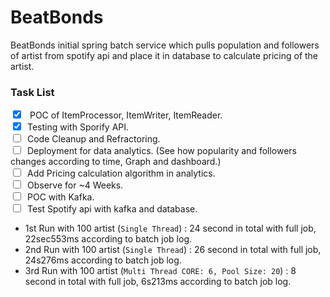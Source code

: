 # BeatBonds
BeatBonds initial spring batch service which pulls population and followers of artist from spotify api and place it in database to calculate pricing of the artist.

### Task List
<input type="checkbox" checked style="margin-right: 10px; color: blue;"> POC of ItemProcessor, ItemWriter, ItemReader.
<br>
<input type="checkbox" checked style="margin-right: 10px; color: blue;">Testing with Sporify API.
<br>
<input type="checkbox" style="margin-right: 10px; color: blue;">Code Cleanup and Refractoring.
<br>
<input type="checkbox" style="margin-right: 10px; color: blue;">Deployment for data analytics. (See how popularity and followers changes according to time, Graph and dashboard.)
<br>
<input type="checkbox" style="margin-right: 10px; color: blue;">Add Pricing calculation algorithm in analytics.
<br>
<input type="checkbox" style="margin-right: 10px; color: blue;">Observe for ~4 Weeks.
<br>
<input type="checkbox" style="margin-right: 10px; color: blue;">POC with Kafka.
<br>
<input type="checkbox" style="margin-right: 10px; color: blue;">Test Spotify api with kafka and database.
<br>


- 1st Run with 100 artist (`Single Thread`) : 24 second in total with full job, 22sec553ms according to batch job log.
- 2nd Run with 100 artist (`Single Thread`) : 26 second in total with full job, 24s276ms according to batch job log.
- 3rd Run with 100 artist (`Multi Thread CORE: 6, Pool Size: 20`) : 8 second in total with full job, 6s213ms according to batch job log.